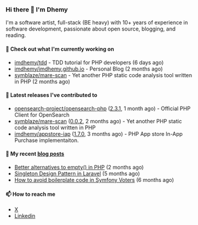 ### Hi there 👋 I'm Dhemy

I'm a software artist, full-stack (BE heavy) with 10+ years of experience in software development,
passionate about open source, blogging, and reading.

#### 👷 Check out what I'm currently working on

- [imdhemy/tdd](https://github.com/imdhemy/tdd) - TDD tutorial for PHP developers (6 days ago)
- [imdhemy/imdhemy.github.io](https://github.com/imdhemy/imdhemy.github.io) - Personal Blog (2 months ago)
- [symblaze/mare-scan](https://github.com/symblaze/mare-scan) - Yet another PHP static code analysis tool written in PHP (2 months ago)

#### 🔭 Latest releases I've contributed to

- [opensearch-project/opensearch-php](https://github.com/opensearch-project/opensearch-php) ([2.3.1](https://github.com/opensearch-project/opensearch-php/releases/tag/2.3.1), 1 month ago) - Official PHP Client for OpenSearch
- [symblaze/mare-scan](https://github.com/symblaze/mare-scan) ([0.0.2](https://github.com/symblaze/mare-scan/releases/tag/0.0.2), 2 months ago) - Yet another PHP static code analysis tool written in PHP
- [imdhemy/appstore-iap](https://github.com/imdhemy/appstore-iap) ([1.7.0](https://github.com/imdhemy/appstore-iap/releases/tag/1.7.0), 3 months ago) - PHP App store In-App Purchase implementaiton.

#### 📜 My recent [blog posts](https://imdhemy.com/)

- [Better alternatives to empty() in PHP](https://imdhemy.com/blog/php/better-alternatives-to-empty-in-php.html/) (2 months ago)
- [Singleton Design Pattern in Laravel](https://imdhemy.com/blog/php/singleton-design-pattern-in-laravel.html/) (5 months ago)
- [How to avoid boilerplate code in Symfony Voters](https://imdhemy.com/blog/php/how-to-avoid-boilerplate-code-in-symfony-voters.html/) (6 months ago)

#### 📫 How to reach me

- [X](https://twitter.com/imdhemy)
- [Linkedin](https://linkedin.com/in/imdhemy)
